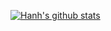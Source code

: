 [![Hanh's github stats](https://github-readme-stats.vercel.app/api?username=tranhanh3012)](https://github.com/tranhanh3012/github-readme-stats)
